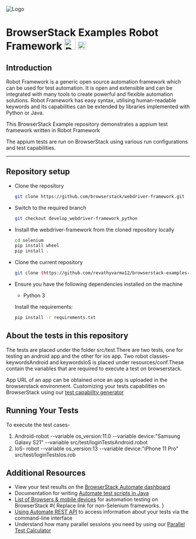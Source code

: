 ![Logo](https://www.browserstack.com/images/static/header-logo.jpg)

# BrowserStack Examples Robot Framework <a href="https://robotframework.org/"><img src="https://upload.wikimedia.org/wikipedia/commons/e/e4/Robot-framework-logo.png" alt="Robot" height="30" /></a> <a href="https://www.python.org//"><img src="https://www.python.org/static/img/python-logo@2x.png" alt="python" height="22" /></a>

## Introduction

Robot Framework is a generic open source automation framework which can be used for test automation. It is open and extensible and can be integrated with many tools to create powerful and flexible automation solutions.
Robot Framework has easy syntax, utilising human-readable keywords and its capabilities can be extended by libraries implemented with Python or Java.

This BrowserStack Example repository demonstrates a appium test framework written in Robot Framework 

The appium tests are run on BrowserStack using various run configurations and test capabilities.

---

## Repository setup

- Clone the repository
    ```sh
    git clone https://github.com/browserstack/webdriver-framework.git
    ```
- Switch to the required branch
    ```sh
    git checkout develop_webdriver-framework_python
    ```
- Install the webdriver-framework from the cloned repository locally
    ```sh
    cd selenium
    pip install wheel
    pip install .
    ```
- Clone the current repository
    ```sh
    git clone (https://github.com/revathyvarma12/browserstack-examples-robot-appium)
    ```

- Ensure you have the following dependencies installed on the machine
    - Python 3

    Install the requirements:
    ```sh
    pip install -r requirements.txt
    ```


## About the tests in this repository
The tests are placed under the folder src/test.There are two tests, one for testing an android app and the other for ios app.
Two robot classes-keywordsAndroid and keywordsIoS is placed under resources/conf.These contain the variables that are required to execute a test on browserstack.

App URL of an app can be obtained once an app is uploaded in the browserstack environment.
Customizing your tests capabilities on BrowserStack using our [test capability generator](https://www.browserstack.com/automate/capabilities)



## Running Your Tests

To execute the test cases-
1. Android-robot --variable os_version:11.0 --variable device:"Samsung Galaxy S21"  --variable src/test/loginTestsAndroid.robot
2. IoS-  robot --variable os_version:13 --variable device:"iPhone 11 Pro" src/test/loginTestsIos.rob



## Additional Resources

- View your test results on the [BrowserStack Automate dashboard](https://www.browserstack.com/automate)
- Documentation for writing [Automate test scripts in Java](https://www.browserstack.com/automate/java)
- [List of Browsers & mobile devices](https://www.browserstack.com/list-of-browsers-and-platforms?product=automate) for automation testing on BrowserStack #{ Replace link for non-Selenium frameworks. }
- [Using Automate REST API](https://www.browserstack.com/automate/rest-api) to access information about your tests via the command-line interface
- Understand how many parallel sessions you need by using our [Parallel Test Calculator](https://www.browserstack.com/automate/parallel-calculator?ref=github)


